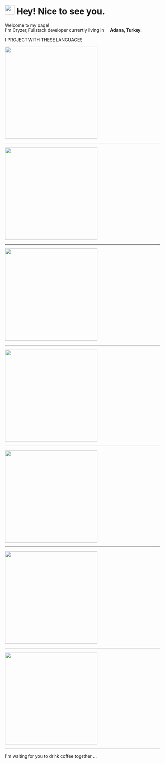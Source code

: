 <h1><img src="https://emojis.slackmojis.com/emojis/images/1531849430/4246/blob-sunglasses.gif?1531849430" width="30"/> Hey! Nice to see you.</h1>


<p>Welcome to my page! </br> I'm Cryzer, Fullstack developer currently living in <img src="[https://cdn-icons-png.flaticon.com/512/197/197564.png](https://upload.wikimedia.org/wikipedia/commons/thumb/b/b4/Flag_of_Turkey.svg/800px-Flag_of_Turkey.svg.png)" width="13"/> <b>Adana, Turkey</b>. </p>
<p> I PROJECT WITH THESE LANGUAGES</p>
<img src="https://www.simplilearn.com/ice9/free_resources_article_thumb/ASP.NET_logo.jpg" height="300px" weight="300px" > <hr>
<img src="https://www.computerhope.com/jargon/j/javascript.png"height="300px" weight="300px" ><hr>
<img src="https://upload.wikimedia.org/wikipedia/commons/thumb/6/61/HTML5_logo_and_wordmark.svg/800px-HTML5_logo_and_wordmark.svg.png" height="300px" weight="300px" ><hr>
<img src="https://upload.wikimedia.org/wikipedia/commons/thumb/d/d5/CSS3_logo_and_wordmark.svg/1200px-CSS3_logo_and_wordmark.svg.png" height="300px" weight="300px" ><hr>


<img src="https://upload.wikimedia.org/wikipedia/commons/thumb/2/27/PHP-logo.svg/1200px-PHP-logo.svg.png" height="300px" weight="300px" ><hr>


<img src="https://d1.awsstatic.com/asset-repository/products/amazon-rds/1024px-MySQL.ff87215b43fd7292af172e2a5d9b844217262571.png" height="300px" weight="300px" ><hr>
<img src="https://upload.wikimedia.org/wikipedia/commons/thumb/b/bd/Logo_C_sharp.svg/1200px-Logo_C_sharp.svg.png" height="300px" weight="300px" ><hr>


<p>I'm waiting for you to drink coffee together ...   </p>
